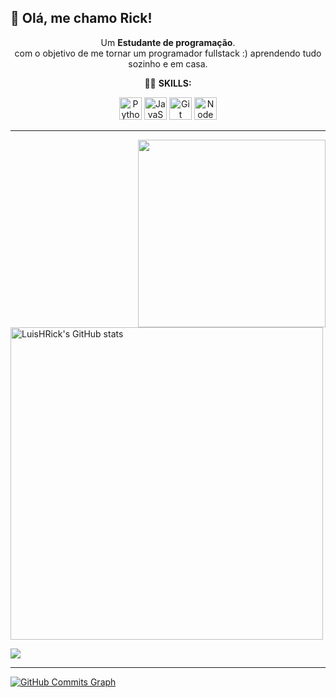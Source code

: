 ## 🤎 Olá, me chamo <strong>Rick!</strong>

<p align="center"> 
  Um <strong>Estudante de programação</strong>.<br> com o objetivo de me tornar um programador fullstack :)
  aprendendo tudo sozinho e em casa.
</p>



<p align="center">
  🐱‍💻 <strong>SKILLS:</strong> <p align="center">
<a href="https://www.python.org/" target="_blank" rel="noreferrer"><img src="https://raw.githubusercontent.com/danielcranney/readme-generator/main/public/icons/skills/python-colored.svg" width="36" height="36" alt="Python" /></a>
<a href="https://developer.mozilla.org/en-US/docs/Web/JavaScript" target="_blank" rel="noreferrer"><img src="https://raw.githubusercontent.com/danielcranney/readme-generator/main/public/icons/skills/javascript-colored.svg" width="36" height="36" alt="JavaScript" /></a>
<a href="https://git-scm.com/" target="_blank" rel="noreferrer"><img src="https://raw.githubusercontent.com/danielcranney/readme-generator/main/public/icons/skills/git-colored.svg" width="36" height="36" alt="Git" /></a>
<a href="https://nodejs.org/en/" target="_blank" rel="noreferrer"><img src="https://raw.githubusercontent.com/danielcranney/readme-generator/main/public/icons/skills/nodejs-colored.svg" width="36" height="36" alt="NodeJS" /></a>
</p>
</p>


-----

<img src="https://media2.giphy.com/media/lP8xu5t2DLGG045H8F/giphy.gif?cid=790b7611444e7ddc9b17bd6021eaa63c4e697cf1c3b84a0b&rid=giphy.gif&ct=s" min-width="550px" max-width="600px" width="300px" align="right">
 
<a href="http://www.github.com/LuisHRick"><img src="https://github-readme-stats.vercel.app/api?username=LuisHRick&show_icons=true&hide=stars,&count_private=true&title_color=f97316&text_color=ffffff&icon_color=a855f7&bg_color=27272a&hide_border=true&show_icons=true" alt="LuisHRick's GitHub stats" align="center" width="500"  /></a>

<a href="http://www.github.com/LuisHRick"><img src="https://github-readme-streak-stats.herokuapp.com/?user=LuisHRick&stroke=ffffff&background=27272a&ring=f97316&fire=f97316&currStreakNum=ffffff&currStreakLabel=f97316&sideNums=ffffff&sideLabels=ffffff&dates=ffffff&hide_border=true" align="center" /></a>








-----


<a href="http://www.github.com/LuisHRick"><img src="https://github-readme-activity-graph.cyclic.app/graph?username=LuisHRick&bg_color=27272a&color=ffffff&line=f97316&point=ffffff&area_color=27272a&area=true&hide_border=true&custom_title=GitHub%20Commits%20Graph" alt="GitHub Commits Graph" /></a>

